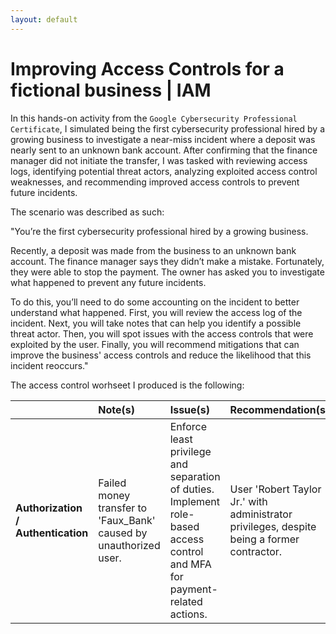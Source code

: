 ```yaml
---
layout: default
---
```


# Improving Access Controls for a fictional business | IAM 

In this hands-on activity from the `Google Cybersecurity Professional Certificate`, I simulated being the first cybersecurity professional hired by a growing business to investigate a near-miss incident where a deposit was nearly sent to an unknown bank account. After confirming that the finance manager did not initiate the transfer, I was tasked with reviewing access logs, identifying potential threat actors, analyzing exploited access control weaknesses, and recommending improved access controls to prevent future incidents.

The scenario was described as such: 

"You’re the first cybersecurity professional hired by a growing business.

Recently, a deposit was made from the business to an unknown bank account. The finance manager says they didn’t make a mistake. Fortunately, they were able to stop the payment. The owner has asked you to investigate what happened to prevent any future incidents.

To do this, you’ll need to do some accounting on the incident to better understand what happened. First, you will review the access log of the incident. Next, you will take notes that can help you identify a possible threat actor. Then, you will spot issues with the access controls that were exploited by the user. Finally, you will recommend mitigations that can improve the business' access controls and reduce the likelihood that this incident reoccurs."

The access control worhseet I produced is the following:

| | **Note(s)** | **Issue(s)** | **Recommendation(s)** |
|:---|:---|:---|:---|
| **Authorization / Authentication** | Failed money transfer to 'Faux_Bank' caused by unauthorized user. | Enforce least privilege and separation of duties. Implement role-based access control and MFA for payment-related actions. | User 'Robert Taylor Jr.' with administrator privileges, despite being a former contractor. |
